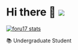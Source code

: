# Hi there 👋 ![](https://komarev.com/ghpvc/?username=jie0102&color=blue&style=flat-square)

[![foru17 stats](https://github-readme-stats.vercel.app/api?username=jie0102&theme=dark&show_icons=true)](https://github.com/jie0102)

📚 Undergraduate Student




